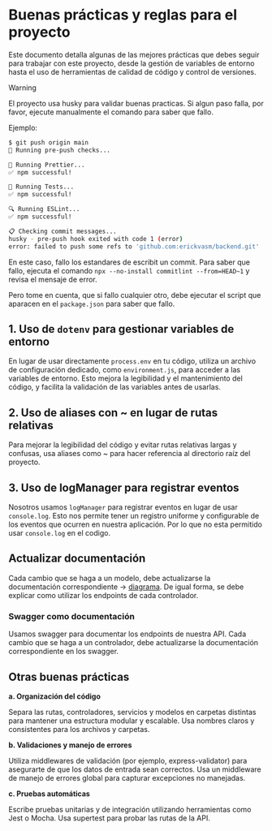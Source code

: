 # Buenas prácticas y reglas para el proyecto

Este documento detalla algunas de las mejores prácticas que debes seguir para trabajar con este proyecto, desde la gestión
de variables de entorno hasta el uso de herramientas de calidad de código y control de versiones.

> [!WARNING]
> El proyecto usa husky para validar buenas practicas.
> Si algun paso falla, por favor, ejecute manualmente el comando para saber que fallo.
>
> Ejemplo:
>
> ```bash
> $ git push origin main
> 🏃 Running pre-push checks...
>
> 📝 Running Prettier...
> ✅ npm successful!
>
> 🧪 Running Tests...
> ✅ npm successful!
>
> 🔍 Running ESLint...
> ✅ npm successful!
>
> 📋 Checking commit messages...
> husky - pre-push hook exited with code 1 (error)
> error: failed to push some refs to 'github.com:erickvasm/backend.git'
> ```
>
> En este caso, fallo los estandares de escribit un commit. Para saber que fallo,
> ejecuta el comando `npx --no-install commitlint --from=HEAD~1` y revisa el mensaje de error.
>
> Pero tome en cuenta, que si fallo cualquier otro, debe ejecutar el script que aparacen en el
> `package.json` para saber que fallo.

## 1. Uso de `dotenv` para gestionar variables de entorno

En lugar de usar directamente `process.env` en tu código, utiliza un archivo de configuración dedicado, como
`environment.js`, para acceder a las variables de entorno. Esto mejora la legibilidad y el mantenimiento del código,
y facilita la validación de las variables antes de usarlas.

## 2. Uso de aliases con ~ en lugar de rutas relativas

Para mejorar la legibilidad del código y evitar rutas relativas largas y confusas, usa aliases como ~ para hacer
referencia al directorio raíz del proyecto.

## 3. Uso de logManager para registrar eventos

Nosotros usamos `logManager` para registrar eventos en lugar de usar `console.log`.
Esto nos permite tener un registro uniforme y configurable de los eventos que ocurren en nuestra aplicación.
Por lo que no esta permitido usar `console.log` en el codigo.

## Actualizar documentación

Cada cambio que se haga a un modelo, debe actualizarse la documentación correspondiente -> [diagrama](/docs/bd/diagrama.md).
De igual forma, se debe explicar como utilizar los endpoints de cada controlador.

### Swagger como documentación

Usamos swagger para documentar los endpoints de nuestra API. Cada cambio que se haga a un controlador, debe
actualizarse la documentación correspondiente en los swagger.

## Otras buenas prácticas

**a. Organización del código**

Separa las rutas, controladores, servicios y modelos en carpetas distintas para mantener una estructura modular y escalable.
Usa nombres claros y consistentes para los archivos y carpetas.

**b. Validaciones y manejo de errores**

Utiliza middlewares de validación (por ejemplo, express-validator) para asegurarte de que los datos de entrada sean correctos.
Usa un middleware de manejo de errores global para capturar excepciones no manejadas.

**c. Pruebas automáticas**

Escribe pruebas unitarias y de integración utilizando herramientas como Jest o Mocha.
Usa supertest para probar las rutas de la API.
